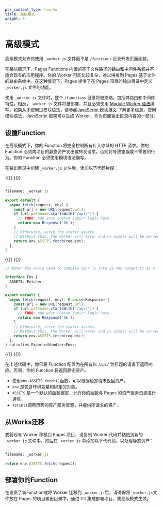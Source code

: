 ```yaml
---
pcx_content_type: how-to
title: 高级模式
weight: 9
---
```


# 高级模式

高级模式允许你使用 `_worker.js` 文件而不是 `/functions` 目录开发页面函数。

在某些情况下，Pages Functions 内置的基于文件路径的路由和中间件系统并不适合现有的应用程序。你的 Worker 可能比较复杂，难以拼接到 Pages 基于文件的路由系统中。在这种情况下，Pages 提供了在 Pages 项目的输出目录中定义 `_worker.js` 文件的功能。

使用 `_worker.js` 文件时，整个 `/functions` 目录将被忽略，包括其路由和中间件特性。相反，`_worker.js` 文件将被部署，并且必须使用 [Module Worker 语法](/workers/runtime-apis/handlers/fetch/)编写。如果从未使用过模块语法，请参阅[JavaScript 模块博文](https://blog.cloudflare.com/workers-javascript-modules/) 了解更多信息。使用模块语法，JavaScript 框架可以生成 Worker，作为页面输出目录内容的一部分。

## 设置Function

在高级模式下，你的 Function 将完全控制所有传入你域的 HTTP 请求。你的 Function 必须向项目的静态资产发出或转发请求。否则将导致错误或不需要的行为。你的 Function 必须使用模块语法编写。

在输出目录中创建 `_worker.js` 文件后，添加以下代码片段：

{{<tabs labels="js | ts">}}
{{<tab label="js" default="true">}}
```js
---
filename: _worker.js
---
export default {
  async fetch(request, env) {
    const url = new URL(request.url);
    if (url.pathname.startsWith('/api/')) {
      // TODO: Add your custom /api/* logic here.
      return new Response('Ok');
    }
    // Otherwise, serve the static assets.
    // Without this, the Worker will error and no assets will be served.
    return env.ASSETS.fetch(request);
  },
}
```

{{</tab>}}
{{<tab label="ts">}}
```ts
// Note: You would need to compile your TS into JS and output it as a `_worker.js` file. We do not read `_worker.ts`

interface Env {
  ASSETS: Fetcher;
}

export default {
  async fetch(request, env): Promise<Response> {
    const url = new URL(request.url);
    if (url.pathname.startsWith('/api/')) {
      // TODO: Add your custom /api/* logic here.
      return new Response('Ok');
    }
    // Otherwise, serve the static assets.
    // Without this, the Worker will error and no assets will be served.
    return env.ASSETS.fetch(request);
  },
} satisfies ExportedHandler<Env>;
```

{{</tab>}}
{{</tabs>}}

在上述代码中，你已将 Function 配置为在所有以 `/api/` 为标题的请求下返回响应。否则，你的 Function 将返回静态资产。

* 使用`env.ASSETS.fetch()`函数，可以根据给定请求返回资产。
* `env` 是包含环境变量和绑定的对象。
* `ASSETS` 是一个默认的函数绑定，允许你的函数与 Pages 的资产服务资源进行通信。
* `fetch()`调用页面的资产服务资源，并提供所请求的资产。

## 从Works迁移

要将现有 Worker 移植到 Pages 项目，请复制 Worker 代码并粘贴到新的 `_worker.js` 文件中。然后在 `_worker.js` 中添加以下代码段，以处理静态资产：

```ts
---
filename: _worker.js
---
return env.ASSETS.fetch(request);
```

## 部署你的Function

在设置了新Function或将 Worker 迁移到 `_worker.js`后，请确保将 `_worker.js`文件放在 Pages 的项目输出目录中。通过 Git 集成部署项目，使高级模式生效。